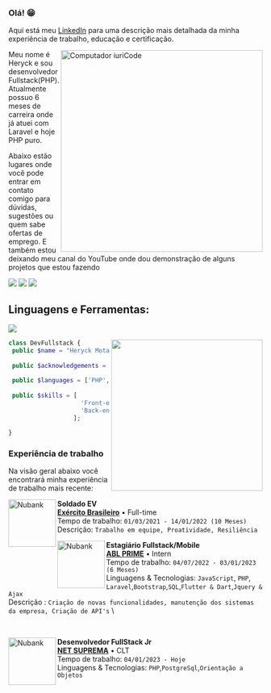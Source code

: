 ### Olá! 😁
Aqui está meu [LinkedIn](https://www.linkedin.com/in/heryckmbss/) para uma descrição mais detalhada da minha experiência de trabalho, educação e certificação.

<img src="https://raw.githubusercontent.com/MicaelliMedeiros/micaellimedeiros/master/image/computer-illustration.png" min-width="400px" max-width="400px" width="400px" align="right" alt="Computador iuriCode">

<p align="left"> 
 Meu nome é Heryck e sou desenvolvedor Fullstack(PHP). Atualmente possuo 6 meses de carreira onde já atuei com Laravel e hoje PHP puro.
</p>

<p align="left">
  Abaixo estão lugares onde você pode entrar em contato comigo para dúvidas, sugestões ou quem sabe ofertas de emprego.
  E também estou deixando meu canal do YouTube onde dou demonstração de alguns projetos que estou fazendo
</p>

<p align="left">
  <a href="mailto:heryckmota@gmail.com?" alt="Gmail">
  <img src="https://img.shields.io/badge/-Gmail-FF0000?style=flat-square&labelColor=FF0000&logo=gmail&logoColor=white&link=LINK-DO-SEU-EMAIL" /></a>

  <a href="https://www.linkedin.com/in/heryckmbss/" alt="Linkedin">
  <img src="https://img.shields.io/badge/-Linkedin-0e76a8?style=flat-square&logo=Linkedin&logoColor=white&link=LINK-DO-SEU-LINKEDIN" /></a>

  <a href="#" alt="Youtube">
  <img src="https://img.shields.io/badge/-YouTube-FF0000?style=flat-square&labelColor=FF0000&logo=youtube"/></a>

</p>  

## **Linguagens e Ferramentas:**  
<p align="left">
  <a href="https://skillicons.dev">
    <img src="https://skillicons.dev/icons?i=php,laravel,nodejs,html,css,bootstrap,js,jquery,git" />
  </a>
</p>

<img align="right" width="300" src="https://i2.wp.com/allhtaccess.info/wp-content/uploads/2018/03/programming.gif?fit=1281%2C716&ssl=1" />

```php
class DevFullstack {
 public $name = "Heryck Mota";
 
 public $acknowledgements = ['MVC','structured database','Backend','Frontend(loading)'];
 
 public $languages = ['PHP', 'JS', 'SQL']; 
 
 public $skills = [ 
                    'Front-end' => ['Jquery', 'Ajax', 'Bootstrap']
                    'Back-end' => ['Laravel','SQL','PHP']
                  ];

}
```


### **Experiência de trabalho**
Na visão geral abaixo você encontrará minha experiência de trabalho mais recente:

[<img align="left" height="94px" width="94px" alt="Nubank" src="https://v5j9q4b5.rocketcdn.me/wp-content/uploads/2021/04/simbolos-do-exercito-brasileiro-o-que-representam-os-emblemas-militares.jpg"/>](https://nubank.com.br/)

**Soldado EV** \
[**Exército Brasileiro**](https://www.eb.mil.br) • Full-time \
 Tempo de trabalho: `01/03/2021 - 14/01/2022 (10 Meses)`\
 Descrição: `Trabalho em equipe, Proatividade, Resiliência`
<br/>

[<img align="left" height="94px" width="94px" alt="Nubank" src="https://is1-ssl.mzstatic.com/image/thumb/Purple115/v4/7a/d2/a6/7ad2a6af-3e41-34a8-2a76-76a078052f01/source/512x512bb.jpg"/>](https://nubank.com.br/)

**Estagiário Fullstack/Mobile** \
[**ABL PRIME**](https://ablprime.com.br/) • Intern \
Tempo de trabalho: `04/07/2022 - 03/01/2023 (6 Meses)`\
Linguagens & Tecnologias: `JavaScript`, `PHP`, `Laravel`,`Bootstrap`,`SQL`,`Flutter & Dart`,`Jquery & Ajax`\
Descrição : `Criação de novas funcionalidades, manutenção dos sistemas da empresa, Criação de API's` \
<!-- Projetos em destaque: [Ignite](), [Bootcamp]() -->
<br/>

[<img align="left" height="94px" width="94px" alt="Nubank" src="https://netsuprema.com.br/img/logo-whatsapp.png"/>](https://nubank.com.br/)

**Desenvolvedor FullStack Jr** \
[**NET SUPREMA**](https://netsuprema.com.br/) • CLT \
Tempo de trabalho: `04/01/2023 - Hoje`\
Linguagens & Tecnologias: `PHP`,`PostgreSql`,`Orientação a Objetos`
<br/>
<br/>


